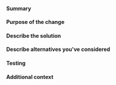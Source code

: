 <!--
# Howto use

Leave headings unless they don't apply to your PR. Remplace commented out text
(between <!—— and ——>) with the requested content.

Please grant permission for repository maintainers to edit your PR. It is so in
order to avoid the PRs being held for requested changes while the author is
unavailable.

Note: this PR template was **heavily** influenced by the following
https://raw.githubusercontent.com/CleverRaven/Cataclysm-DDA/master/.github/pull_request_template.md

-->

#### Summary

<!--
A one-line description of your change, ideal to to added to a changelog

The format is (ingore the square brackets): ```SUMMARY: [Category] "[description]"```

The categories are:

 * Features
 * UI
 * Bugfixes
 * Other

Example: ```SUMMARY: Bugfixes "Fixed a bug preventing file copy"```

-->

#### Purpose of the change

<!--
Please describe the issue you are addressing, including how to trigger a bug if
this is a bugfix. If an existing issue exists, link to it like: `#1234`. If this
pull request *fully* resolve an issue, please link to it in this fashion
instead: `Fixes #1234`
Don't put the `#` between backticks (\`), to allow github to automatically link to it.
-->

#### Describe the solution

<!--
How does the feature work? How does this fix a bug?
An easy to understand description is best, to ease the pain on the maintainers.
-->

#### Describe alternatives you've considered

<!--
A clear a concise description of any alternative or features you've considered
-->

#### Testing

<!--
Describe the steps you took in order to ensure that this pull request do:

 * Resolve the bug or added feature
 * Didn't cause any regression
-->

#### Additional context

<!--
Any other context about the feature or bugfix goes here. Can be screenshot or
proof of concept.
-->
